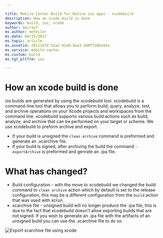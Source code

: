```yaml
---

title: Mobile Center Build for Native ios apps - xcodebuild
description: How an xcode build is done
keywords: build, ios, xcode
author: meiravf
ms.author: mefeiler
ms.date: 04/25/2017
ms.topic: article
ms.assetid: 29111bf4-52a2-41e0-9aa3-d40f728b443a
ms.service: mobile-center
ms.custom: build
ms.tgt_pltfrm: ios

---
```


# How an xcode build is done
ios builds are generated by using the xcodebuild tool.
xcodebuild is a command-line tool that allows you to perform build, query, analyze, test, and archive operations on your Xcode projects and workspaces from the command line. 
xcodebuild supports various build actions such as build, analyze, and archive that can be performed on your target or scheme.
We use xcodebuild to preform archive and export.
* If your build is unsigned the `clean archive` command is preformed and generate an .xcarchive file.
* if your build is signed, after archiving the build the command `-exportArchive` is preformed and genrate an .ipa file.


# What has changed?

* Build configuration - with the move to xcodebuild we changed the build command to `clean archive` action which by default is set to the release configuration, this may be a different configuration from the `build` action that was used with xcrun.
* xcarchive file - unsigned build will no longer produce the .ipa file, this is due to the fact that xcodebuild doesn't allow exporting builds that are not signed. If you wish to generate an .ipa file with the artifacts of an unsigned build you can use the .xcarchive file to do so. 

![Export xcarchive file using xcode][export-xcode–xcarchive-organizer]

[export-xcode–xcarchive-organizer]: images/export-xcode–xcarchive-organizer.png "Exporting an xcrchive file using Xcode Archives organizer"